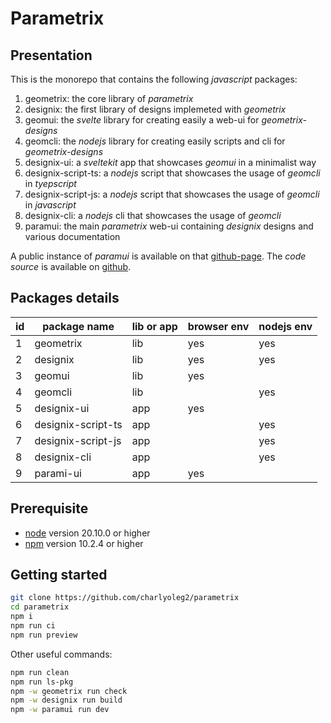 Parametrix
==========


Presentation
------------

This is the monorepo that contains the following *javascript* packages:

1. geometrix: the core library of *parametrix*
2. designix: the first library of designs implemeted with *geometrix*
3. geomui: the *svelte* library for creating easily a web-ui for *geometrix-designs*
4. geomcli: the *nodejs* library for creating easily scripts and cli for *geometrix-designs*
5. designix-ui: a *sveltekit* app that showcases *geomui* in a minimalist way
6. designix-script-ts: a *nodejs* script that showcases the usage of *geomcli* in *tyepscript*
7. designix-script-js: a *nodejs* script that showcases the usage of *geomcli* in *javascript*
8. designix-cli: a *nodejs* cli that showcases the usage of *geomcli*
9. paramui: the main *parametrix* web-ui containing *designix* designs and various documentation

A public instance of *paramui* is available on that [github-page](https://charlyoleg2.github.io/parametrix/).
The *code source* is available on [github](https://github.com/charlyoleg2/parametrix).


Packages details
----------------

| id | package name        | lib or app | browser env | nodejs env |
|----|---------------------|------------|-------------|------------|
| 1  | geometrix           | lib        | yes         | yes        |
| 2  | designix            | lib        | yes         | yes        |
| 3  | geomui              | lib        | yes         |            |
| 4  | geomcli             | lib        |             | yes        |
| 5  | designix-ui         | app        | yes         |            |
| 6  | designix-script-ts  | app        |             | yes        |
| 7  | designix-script-js  | app        |             | yes        |
| 8  | designix-cli        | app        |             | yes        |
| 9  | parami-ui           | app        | yes         |            |


Prerequisite
------------

- [node](https://nodejs.org) version 20.10.0 or higher
- [npm](https://docs.npmjs.com/cli/v7/commands/npm) version 10.2.4 or higher


Getting started
---------------

```bash
git clone https://github.com/charlyoleg2/parametrix
cd parametrix
npm i
npm run ci
npm run preview
```

Other useful commands:
```bash
npm run clean
npm run ls-pkg
npm -w geometrix run check
npm -w designix run build
npm -w paramui run dev
```


